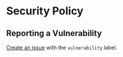# Security Policy

## Reporting a Vulnerability

[Create an issue](https://github.com/oakfinch/lint-staged-config/issues) with the `vulnerability`
label.

